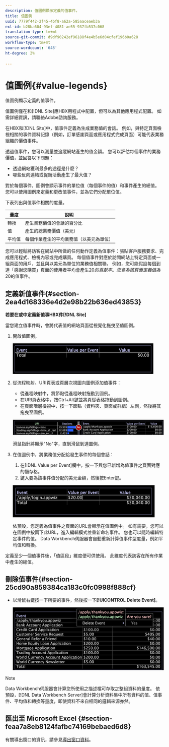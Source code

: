 ```yaml
---
description: 值圖例顯示定義的值事件。
title: 值圖例
uuid: 7779f442-2f45-4bf8-a62a-585aaceaeb3a
exl-id: b28ba604-93ef-4081-ae55-937fb537c068
translation-type: tm+mt
source-git-commit: d9df90242ef96188f4e4b5e6d04cfef196b0a628
workflow-type: tm+mt
source-wordcount: '648'
ht-degree: 2%

---
```


# 值圖例{#value-legends}

值圖例顯示定義的值事件。

值圖例僅在和[!DNL Site]應HBX用程式中配置，但可以為其他應用程式配置。 如需詳細資訊，請聯絡Adobe諮詢服務。

在HBX和[!DNL Site]中，值事件定義為生成業務值的會話。 例如，與特定頁面檢視相關的事件資料記錄（例如，訂單感謝頁面或應用程式完成頁面）可能代表業務組織的價值事件。

透過值事件，您可以測量並追蹤網站產生的值金額。 您可以評估每個事件的業務價值，並回答以下問題：

* 透過網站獲利最多的途徑是什麼？
* 哪些反向連結或促銷活動產生了最大值？

對於每個事件，圖例會顯示事件的單位值（每個事件的值）和事件產生的總值。 您可以使用圖例來定義和更改值事件，並為它們分配單位值。

下表列出與值事件相關的度量。

| 量度 | 說明 |
|---|---|
| 轉換 | 產生業務價值的會話的百分比 |
| 值 | 產生的總業務價值（美元） |
| 平均值 | 每個作業產生的平均業務值（以美元為單位） |

您可以輕鬆將訪客在網站中所做的任何動作定義為值事件：張貼客戶服務要求、完成應用程式、檢視內容或完成購買。 每個值事件對應於訪問網站上特定頁面或一組頁面的用戶，並且與以美元為單位的業務值相關聯。 例如，您可能假設每個到達「感謝您購買」頁面的使用者平均會產生$20的貢獻率。 您會為該頁面定義值為$20的值事件。

## 定義新值事件{#section-2ea4d168336e4d2e98b22b636ed43853}

**若要在或中定義新值事HBX件[!DNL Site]**

當您建立值事件時，會將代表值的網站頁面從視覺化拖曳至值圖例。

1. 開啟值圖例。

   ![](assets/lgd_ValueLegend.png)

1. 從流程映射、URI頁表或頁層次視圖向圖例添加值事件：

   * 從進程映射中，將節點從進程映射拖動到圖例。
   * 在URI頁表格中，按Ctrl+Alt鍵並將頁從表格拖動到圖例。
   * 在頁面階層檢視中，按一下節點（資料夾、頁面或群組）左側，然後將其拖曳至圖例。

   ![](assets/client-leg.png)

   滑鼠指針將顯示&quot;No&quot;字，直到滑鼠到達圖例。

1. 在值圖例中，將業務值分配給發生事件的每個會話：

   1. 在[!DNL Value per Event]欄中，按一下與您已新增為值事件之頁面對應的儲存格。
   1. 鍵入要為該事件值分配的美元金額，然後按Enter鍵。

   ![](assets/lgd_ValueLegend_Value.png)

   依預設，您定義為值事件之頁面的URL會顯示在值圖例中。 如有需要，您可以在圖例中按兩下此URL，進入編輯模式並重新命名事件。 您也可以隨時編輯特定事件的值。 Data Workbench伺服器會自動重新計算值事件型度量，例如平均值和轉換。

定義至少一個值事件後，「值區段」維度便可供使用。 此維度代表訪客在所有作業中產生的總值。

## 刪除值事件{#section-25cd90a859384ca183c0fc0998f888cf}

* 以滑鼠右鍵按一下所要的事件，然後按一下&#x200B;**[!UICONTROL Delete Event]**。

   ![](assets/lgd_ValueLegend_deleteEvent.png)

>[!NOTE]
>
>Data Workbench伺服器會計算您所使用之描述檔可存取之整組資料的量度。 依預設，[!DNL Data Workbench Server]會計算分析資料集中所有資料的值、值事件、平均值和轉換等量度，即使資料不來自相同的邏輯來源亦然。

## 匯出至 Microsoft Excel {#section-feaa7a8eb8124fafbc74169bebaed6d8}

有關導出窗口的資訊，請參見[導出窗口資料](../../../../home/c-get-started/c-wk-win-wksp/c-exp-win-data.md#concept-8df61d64ed434cc5a499023c44197349)。
